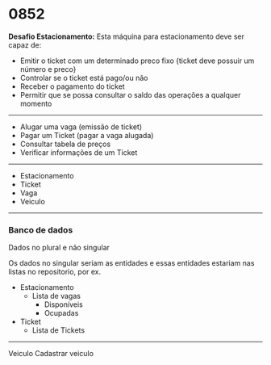 # 0852
**Desafio Estacionamento:** Esta máquina para estacionamento deve ser capaz de:

- Emitir o ticket com um determinado preco fixo {ticket deve possuir um número e preco}
- Controlar se o ticket está pago/ou não
- Receber o pagamento do ticket
- Permitir que se possa consultar o saldo das operações a qualquer momento

--- 

- Alugar uma vaga (emissão de ticket)
- Pagar um Ticket (pagar a vaga alugada)
- Consultar tabela de preços
- Verificar informações de um Ticket

---

- Estacionamento
- Ticket
- Vaga
- Veiculo

---

### Banco de dados

Dados no plural e não singular

Os dados no singular seriam as entidades e essas entidades  estariam nas<br>
listas no repositorio, por ex.

- Estacionamento
    - Lista de vagas
        - Disponíveis
        - Ocupadas
- Ticket
    - Lista de Tickets


---

Veiculo
Cadastrar veiculo
